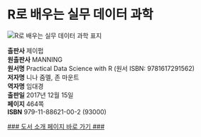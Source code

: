 
# R로 배우는 실무 데이터 과학

![R로 배우는 실무 데이터 과학 표지](http://image.kyobobook.co.kr/images/book/large/002/l9791188621002.jpg)

**출판사** 제이펍  
**원출판사** MANNING   
**원서명** Practical Data Science with R (원서 ISBN: 9781617291562)  
**저자명** 니나 줌멜, 존 마운트  
**역자명** 임대경  
**출판일** 2017년 12월 15일  
**페이지** 464쪽  
**ISBN** 979-11-88621-00-2 (93000)  

[### 도서 소개 페이지 바로 가기 ###](http://jpub.tistory.com/748)
